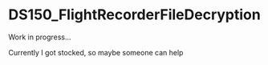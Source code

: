 # DS150_FlightRecorderFileDecryption
Work in progress...

Currently I got stocked, so maybe someone can help
